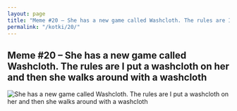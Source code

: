 ```yaml
---
layout: page
title: "Meme #20 – She has a new game called Washcloth. The rules are I put a washcloth on her and then she walks around with a washcloth"
permalink: "/kotki/20/"
---
```


## Meme #20 – She has a new game called Washcloth. The rules are I put a washcloth on her and then she walks around with a washcloth

![She has a new game called Washcloth. The rules are I put a washcloth on her and then she walks around with a washcloth](https://i.chzbgr.com/full/10441192192/hA0DEE02D/new-game-called-washcloth-rules-are-put-washcloth-on-her-and-then-she-walks-around-with-washcloth)

